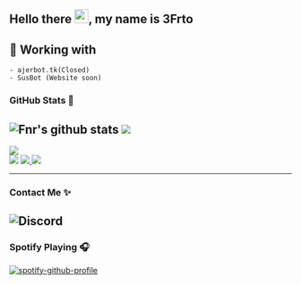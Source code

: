## Hello there <img src="https://user-images.githubusercontnt.com/1303154/88677602-1635ba80-d120-11ea-84d8-d263ba5fc3c0.gif" width="25">, my name is 3Frto

## 🔭 Working with
```
- ajerbot.tk(Closed)
- SusBot (Website soon)
```

### GitHub Stats 🌟
![Fnr's github stats](https://github-readme-stats.vercel.app/api?username=Hemo-developer&count_private=true&show_icons=true&theme=radical) <img src="https://github-readme-streak-stats.herokuapp.com/?user=Hemo-developer&theme=algolia&count-private=true&v=2">
---
<img src="https://activity-graph.herokuapp.com/graph?username=FnrDev&custom_title=Ahmed%27s%20Contribution%20Graph&theme=react-dark&count-private=true">
<br>
<img src="https://github-readme-stats.vercel.app/api/top-langs/?username=FnrDev&langs_count=8&layout=compact&theme=react&hide_border=true&bg_color=0D1117">
<a href="https://github.com/FnrDev?tab=followers">
  <img src="https://img.shields.io/github/followers/FnrDev">
</a>
<a href="https://github.com/FnrDev">
   <img src="https://komarev.com/ghpvc/?username=Hemo-developer">
</a>

---
### Contact Me ✨
![Discord](https://discord.c99.nl/widget/theme-1/596227913209217024.png)
---

### Spotify Playing 🎧
[![spotify-github-profile](https://spotify-github-profile.vercel.app/api/view?uid=bb5e7y8mfcco6zb9axn8a3cq6&cover_image=true&theme=default)](https://spotify-github-profile.vercel.app/api/view?uid=bb5e7y8mfcco6zb9axn8a3cq6&redirect=true)
